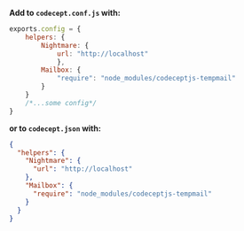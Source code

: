 **Add to `codecept.conf.js` with:**

```javascript
exports.config = {
    helpers: {
        Nightmare: {
            url: "http://localhost"
            },
        Mailbox: {
            "require": "node_modules/codeceptjs-tempmail"
        }
    }
    /*...some config*/
}
```

**or to `codecept.json` with:**

```json
{
  "helpers": {
    "Nightmare": {
      "url": "http://localhost"
    },
    "Mailbox": {
      "require": "node_modules/codeceptjs-tempmail"
    }
  }
}
```